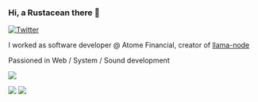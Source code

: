 ### Hi, a Rustacean there 👋
[![Twitter](https://img.shields.io/twitter/url/https/twitter.com/cloudposse.svg?style=social&label=Follow%20%40Genkagaku.GPT)](https://twitter.com/hlhr202)

I worked as software developer @ Atome Financial, creator of [llama-node](https://github.com/Atome-FE/llama-node)

Passioned in Web / System / Sound development

![](http://github-profile-summary-cards.vercel.app/api/cards/profile-details?username=hlhr202&theme=chartreuse_dark)

![](http://github-profile-summary-cards.vercel.app/api/cards/most-commit-language?username=hlhr202&theme=chartreuse_dark)
![](http://github-profile-summary-cards.vercel.app/api/cards/stats?username=hlhr202&theme=chartreuse_dark)

